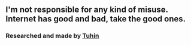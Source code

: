 ## I'm not responsible for any kind of misuse. Internet has good and bad, take the good ones.

### Researched and made by [Tuhin](https://github.com/cachecleanerjeet)
